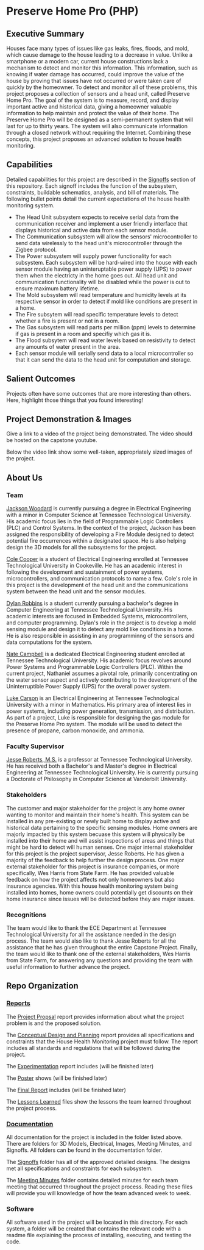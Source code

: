 # Preserve Home Pro (PHP)
## Executive Summary

Houses face many types of issues like gas leaks, fires, floods, and mold, which cause damage to the house leading to a decrease in value. Unlike a smartphone or a modern car, current house constructions lack a mechanism to detect and monitor this information. This information, such as knowing if water damage has occurred, could improve the value of the house by proving that issues have not occurred or were taken care of quickly by the homeowner. To detect and monitor all of these problems, this project proposes a collection of sensors and a head unit, called Preserve Home Pro. The goal of the system is to measure, record, and display important active and historical data, giving a homeowner valuable information to help maintain and protect the value of their home. The Preserve Home Pro will be designed as a semi-permanent system that will last for up to thirty years. The system will also communicate information through a closed network without requiring the Internet. Combining these concepts, this project proposes an advanced solution to house health monitoring.


## Capabilities

Detailed capabilities for this project are described in the [Signoffs](https://github.com/jacksonrwoodard/HouseHealthMonitoring/tree/main/Documentation/Signoffs) section of this repository. Each signoff includes the function of the subsystem, constraints, buildable schematics, analysis, and bill of materials. The following bullet points detail the current expectations of the house health monitoring system.
- The Head Unit subsystem expects to receive serial data from the communication receiver and implement a user friendly interface that displays historical and active data from each sensor module.
- The Communication subsystem will allow the sensors' microcontroller to send data wirelessly to the head unit's microcontroller through the Zigbee protocol.
- The Power subsystem will supply power functionality for each subsystem. Each subsystem will be hard-wired into the house with each sensor module having an uninteruptable power supply (UPS) to power them when the electricty in the home goes out. All head unit and communication functionality will be disabled while the power is out to ensure maximum battery lifetime.
- The Mold subsystem will read temperature and humidity levels at its respective sensor in order to detect if mold like conditions are present in a home.
- The Fire subsytem will read specific temperature levels to detect whether a fire is present or not in a room.
- The Gas subsystem will read parts per million (ppm) levels to determine if gas is present in a room and specifiy which gas it is.
- The Flood subsytem will read water levels based on resistivity to detect any amounts of water present in the area.
- Each sensor module will serially send data to a local microcontroller so that it can send the data to the head unit for computation and storage.

## Salient Outcomes

Projects often have some outcomes that are more interesting than others. Here, highlight those things that you found interesting!


## Project Demonstration & Images

Give a link to a video of the project being demonstrated. The video should be hosted on the capstone youtube.

Below the video link show some well-taken, appropriately sized images of the project.


## About Us

### Team

[Jackson Woodard](https://www.linkedin.com/in/jacksonrwoodard/) is currently pursuing a degree in Electrical Engineering with a minor in Computer Science at Tennessee Technological University. His academic focus lies in the field of Programmable Logic Controllers (PLC) and Control Systems. In the context of the project, Jackson has been assigned the responsibility of developing a Fire Module designed to detect potential fire occurrences within a designated space. He is also helping design the 3D models for all the subsystems for the project. 

[Cole Cooper](https://www.linkedin.com/in/cole-cooper-78063520b/) is a student of Electrical Engineering enrolled at Tennessee Technological University in Cookeville. He has an academic interest in following the development and sustainment of power systems, microcontrollers, and communication protocols to name a few. Cole's role in this project is the development of the head unit and the communications system between the head unit and the sensor modules.

[Dylan Robbins](https://www.linkedin.com/in/dylan-robbins-51b933256/) is a student currently pursuing a bachelor's degree in Computer Engineering at Tennessee Technological University. His academic interests are focused in Embedded Systems, microcontrollers, and computer programming. Dylan's role in the project is to develop a mold sensing module and design it to detect any mold like conditions in a home. He is also responsible in assisting in any programminng of the sensors and data computations for the system.

[Nate Campbell](https://www.linkedin.com/in/nathaniel-campbell-0b24a2225) is a dedicated Electrical Engineering student enrolled at Tennessee Technological University. His academic focus revolves around Power Systems and Programmable Logic Controllers (PLC). Within the current project, Nathaniel assumes a pivotal role, primarily concentrating on the water sensor aspect and actively contributing to the development of the Uninterruptible Power Supply (UPS) for the overall power system.

[Luke Carson](https://www.linkedin.com/in/luke-carson/) is an Electrical Engineering at Tennessee Technological University with a minor in Mathematics. His primary area of interest lies in power systems, including power generation, transmission, and distribution. As part of a project, Luke is responsible for designing the gas module for the Preserve Home Pro system. The module will be used to detect the presence of propane, carbon monoxide, and ammonia.

### Faculty Supervisor

[Jesse Roberts, M.S.](https://www.tntech.edu/directory/engineering/faculty/jesse-roberts.php) is a professor at Tennessee Technological University. He has received both a Bachelor's and Master's degree in Electrical Engineering at Tennessee Technological University. He is currently pursuing a Doctorate of Philosophy in Computer Science at Vanderbilt University.

### Stakeholders

The customer and major stakeholder for the project is any home owner wanting to monitor and maintain their home's health. This system can be installed in any pre-existing or newly built home to display active and historical data pertaining to the specific sensing modules. Home owners are majorly impacted by this system becuase this system will physically be installed into their home and will assist inspections of areas and things that might be hard to detect will human senses. One major internal stakeholder for this project is the project supervisor, Jesse Roberts. He has given a majority of the feedback to help further the design process. One major external stakeholder for this project is insurance companies, or more specifically, Wes Harris from State Farm. He has provided valuable feedback on how the project affects not only homeowners but also insurance agencies. With this house health monitoring system being installed into homes, home owners could potentially get discounts on their home insurance since issues will be detected before they are major issues.

### Recognitions

The team would like to thank the ECE Department at Tennessee Technological University for all the assistance needed in the design process. The team would also like to thank Jesse Roberts for all the assistance that he has given throughout the entire Capstone Project. Finally, the team would like to thank one of the external stakeholders, Wes Harris from State Farm, for answering any questions and providing the team with useful information to further advance the project.

## Repo Organization

### [Reports](/Reports)

The [Project Propsal](https://github.com/jacksonrwoodard/HouseHealthMonitoring/blob/main/Reports/Project%20Proposal/Project%20Proposal%20V2.pdf) report provides information about what the project problem is and the proposed solution.

The [Conceptual Design and Planning](https://github.com/jacksonrwoodard/HouseHealthMonitoring/blob/main/Reports/Conceptual%20Design%20%26%20Planning/Conceptual%20Design%20Final.pdf) report provides all specifications and constraints that the House Health Monitoring project must follow. The report includes all standards and regulations that will be followed during the project.

The [Experimentation](/Reports/Experimentation) report includes (will be finished later)

The [Poster](/Reports/Poster) shows (will be finished later)

The [Final Report](/Reports/Final_Presentation) includes (will be finished later)

The [Lessons Learned](/Reports/Lessons_Learned_&_Acquired_Skills) files show the lessons the team learned throughout the project process. 

### [Documentation](/Documentation)

All documentation for the project is included in the folder listed above. There are folders for 3D Models, Electrical, Images, Meeting Minutes, and Signoffs. All folders can be found in the documentation folder. 

The [Signoffs](/Documentation/Signoffs) folder has all of the approved detailed designs. The designs met all specifications and constraints for each subsystem. 

The [Meeting Minutes](https://github.com/jacksonrwoodard/HouseHealthMonitoring/tree/main/Documentation/Meeting%20Minutes) folder contains detailed minutes for each team meeting that occurred throughout the project process. Reading these files will provide you will knowledge of how the team advanced week to week.

### Software

All software used in the project will be located in this directory. For each system, a folder will be created that contains the relevant code with a readme file explaining the process of installing, executing, and testing the code.
